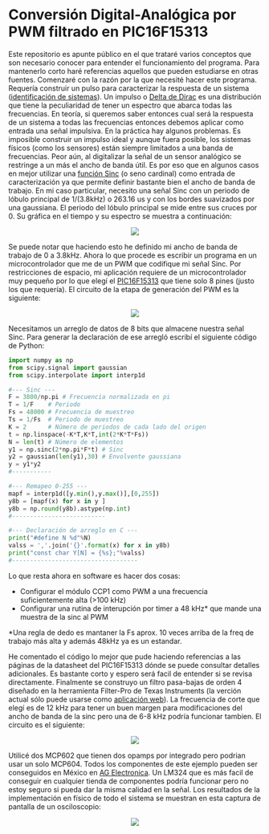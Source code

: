 # Conversión Digital-Analógica por PWM filtrado en PIC16F15313
Este repositorio es apunte público en el que trataré varios conceptos que son necesario conocer para entender el funcionamiento del programa. Para mantenerlo corto haré referencias aquellos que pueden estudiarse en otras fuentes. Comenzaré con la razón por la que necesité hacer este programa. Requería construir un pulso para caracterizar la respuesta de un sistema (<a href="https://www.youtube.com/watch?v=YiJRgKJ0My8" target="_blank">identificación de sistemas</a>). Un impulso o <a href="https://es.khanacademy.org/math/differential-equations/laplace-transform/properties-of-laplace-transform/v/dirac-delta-function" target="_blank">Delta de Dirac</a> es una distribución que tiene la peculiaridad de tener un espectro que abarca todas las frecuencias. En teoría, si queremos saber entonces cual será la respuesta de un sistema a todas las frecuencias entonces debemos aplicar como entrada una señal impulsiva. En la práctica hay algunos problemas. Es imposible construir un impulso ideal y aunque fuera posible, los sistemas físicos (como los sensores) están siempre limitados a una banda de frecuencias. Peor aún, al digitalizar la señal de un sensor analógico se restringe a un más el ancho de banda útil. Es por eso que en algunos casos en mejor utilizar una <a href="https://ite.unison.mx/cual-es-la-funcion-sinc-y-por-que-es-importante-en-ingenieria/">función Sinc</a> (o seno cardinal) como entrada de caracterización ya que permite definir bastante bien el ancho de banda de trabajo. En mi caso particular, necesito una señal Sinc con un periodo de lóbulo principal de 1/(3.8kHz) o 263.16 us y con los bordes suavizados por una gaussiana. El periodo del lóbulo principal se mide entre sus cruces por 0. Su gráfica en el tiempo y su espectro se muestra a continuación:

<p align="center">
<img src="https://1.bp.blogspot.com/-iD9qVImIAws/YD_hiSBiYRI/AAAAAAAACeQ/AL8OOfyHchsPUblIvn4p64rMcemttlBcwCLcBGAsYHQ/s580/Sinc_Espectro.png">
</p>

Se puede notar que haciendo esto he definido mi ancho de banda de trabajo de 0 a 3.8kHz. Ahora lo que procede es escribir un programa en un microcontrolador que me de un PWM que codifique mi señal Sinc. Por restricciones de espacio, mi aplicación requiere de un microcontrolador muy pequeño por lo que elegí el [PIC16F15313](https://www.microchip.com/wwwproducts/en/PIC16F15313) que tiene solo 8 pines (justo los que requería). El circuito de la etapa de generación del PWM es la siguiente:

<p align="center">
<img src="https://1.bp.blogspot.com/-ONVe0puQ8Qg/YD_kTk_N7lI/AAAAAAAACeY/CD_dcmt3J7YYslfX0zznnaeuZp221lptACLcBGAsYHQ/s1600/PIC16F15313_Circuit_PWM.png">
</p>

Necesitamos un arreglo de datos de 8 bits que almacene nuestra señal Sinc. Para generar la declaración de ese arregló escribí el siguiente código de Python:
```Python
import numpy as np
from scipy.signal import gaussian
from scipy.interpolate import interp1d

#--- Sinc ---
F = 3800/np.pi # Frecuencia normalizada en pi
T = 1/F    # Periodo
Fs = 48000 # Frecuencia de muestreo
Ts = 1/Fs  # Periodo de muestreo
K = 2      # Número de periodos de cada lado del origen
t = np.linspace(-K*T,K*T,int(2*K*T*Fs))
N = len(t) # Número de elementos
y1 = np.sinc(2*np.pi*F*t) # Sinc
y2 = gaussian(len(y1),30) # Envolvente gaussiana
y = y1*y2 
#-----------

#--- Remapeo 0-255 ---
mapf = interp1d([y.min(),y.max()],[0,255])
y8b = [mapf(x) for x in y ]
y8b = np.round(y8b).astype(np.int)
#--------------------------

#--- Declaración de arreglo en C ---
print("#define N %d"%N)
valss = ','.join('{}'.format(x) for x in y8b)
print("const char Y[N] = {%s};"%valss)
#-----------------------------------
```

Lo que resta ahora en software es hacer dos cosas:
* Configurar el módulo CCP1 como PWM a una frecuencia suficientemente alta (>100 kHz)
* Configurar una rutina de interupción por timer a 48 kHz\* que mande una muestra de la sinc al PWM

\*Una regla de dedo es mantaner la Fs aprox. 10 veces arriba de la freq de trabajo más alta y además 48kHz ya es un estandar.

He comentado el código lo mejor que pude haciendo referencias a las páginas de la datasheet del PIC16F15313 dónde se puede consultar detalles adicionales. Es bastante corto y espero será facil de entender si se revisa directamente. Finalmente se construyo un filtro pasa-bajas de orden 4 diseñado en la herramienta Filter-Pro de Texas Instruments (la verción actual sólo puede usarse como [aplicación web](https://webench.ti.com/filter-design-tool/filter-type)). La frecuencia de corte que elegí es de 12 kHz para tener un buen margen para modificaciones del ancho de banda de la sinc pero una de 6-8 kHz podría funcionar tambien. El circuito es el siguiente:

<p align="center">
<img src="https://1.bp.blogspot.com/-H4vRJ9JR4TA/YD_nFkD6h3I/AAAAAAAACeg/i9k8OpmsNMoKbQ2CabMb5FAs-SXrDS7xgCLcBGAsYHQ/s1710/LPF_12kHz_4th_MCP602.png">
</p>

Utilicé dos MCP602 que tienen dos opamps por integrado pero podrian usar un solo MCP604. Todos los componentes de este ejemplo pueden ser conseguidos en México en [AG Electronica](https://www.agelectronica.com/). Un LM324 que es más facil de conseguir en cualquier tienda de componentes podría funcionar pero no estoy seguro si pueda dar la misma calidad en la señal. Los resultados de la implementación en físico de todo el sistema se muestran en esta captura de pantalla de un osciloscopio:

<p align="center">
<img src="https://1.bp.blogspot.com/-NyPX2CSNrLA/YD_simy9zPI/AAAAAAAACeo/stY1q0qne0omPRGseFiegsF_pMMXKy9gQCLcBGAsYHQ/s800/PWM_Sinc_3k8_UTD2072CEX.png">
</p>
